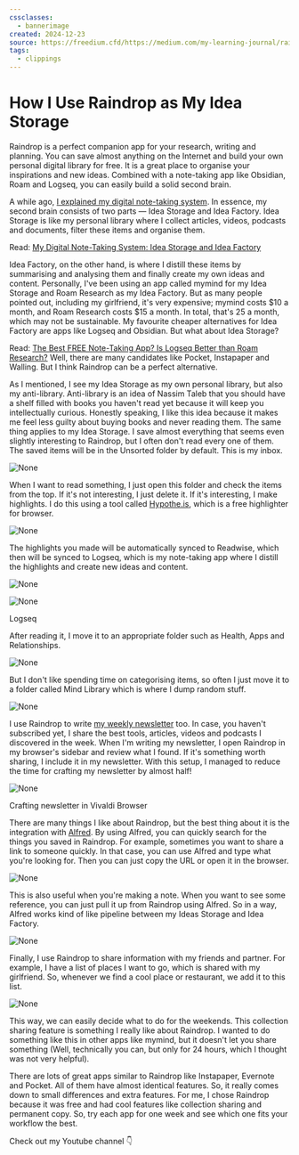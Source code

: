 ```yaml
---
cssclasses:
  - bannerimage
created: 2024-12-23
source: https://freedium.cfd/https://medium.com/my-learning-journal/raindrop-obsidian-roam-logseq-7c97a12a9657
tags:
  - clippings
---
```



# How I Use Raindrop as My Idea Storage

Raindrop is a perfect companion app for your research, writing and planning. You can save almost anything on the Internet and build your own personal digital library for free. It is a great place to organise your inspirations and new ideas. Combined with a note-taking app like Obsidian, Roam and Logseq, you can easily build a solid second brain.

A while ago, [I explained my digital note-taking system](http://xn--how%20to%20build%20the%20ultimate%20note-taking%20system%20%20idea%20storage%20and%20idea%20factory-5t74d/). In essence, my second brain consists of two parts — Idea Storage and Idea Factory. Idea Storage is like my personal library where I collect articles, videos, podcasts and documents, filter these items and organise them.

Read: [My Digital Note-Taking System: Idea Storage and Idea Factory](http://xn--how%20to%20build%20the%20ultimate%20note-taking%20system%20%20idea%20storage%20and%20idea%20factory-5t74d/)

Idea Factory, on the other hand, is where I distill these items by summarising and analysing them and finally create my own ideas and content. Personally, I've been using an app called mymind for my Idea Storage and Roam Research as my Idea Factory. But as many people pointed out, including my girlfriend, it's very expensive; mymind costs $10 a month, and Roam Research costs $15 a month. In total, that's 25 a month, which may not be sustainable. My favourite cheaper alternatives for Idea Factory are apps like Logseq and Obsidian. But what about Idea Storage?

Read: [The Best FREE Note-Taking App? Is Logseq Better than Roam Research?](https://link.medium.com/13HHoWsK9jb) Well, there are many candidates like Pocket, Instapaper and Walling. But I think Raindrop can be a perfect alternative.

As I mentioned, I see my Idea Storage as my own personal library, but also my anti-library. Anti-library is an idea of Nassim Taleb that you should have a shelf filled with books you haven't read yet because it will keep you intellectually curious. Honestly speaking, I like this idea because it makes me feel less guilty about buying books and never reading them. The same thing applies to my Idea Storage. I save almost everything that seems even slightly interesting to Raindrop, but I often don't read every one of them. The saved items will be in the Unsorted folder by default. This is my inbox.

![None](https://miro.medium.com/v2/resize:fit:700/0*eiQZC14-bFzjQsB_.png)

When I want to read something, I just open this folder and check the items from the top. If it's not interesting, I just delete it. If it's interesting, I make highlights. I do this using a tool called [Hypothe.is](https://web.hypothes.is/), which is a free highlighter for browser.

![None](https://miro.medium.com/v2/resize:fit:700/0*7jJjZDiEzEmgkRql.png)

The highlights you made will be automatically synced to Readwise, which then will be synced to Logseq, which is my note-taking app where I distill the highlights and create new ideas and content.

![None](https://miro.medium.com/v2/resize:fit:700/0*e8ktWvS3YdqKU9mj.png)

![None](https://miro.medium.com/v2/resize:fit:700/0*wnfNltw2CC8wD0ZM.png)

Logseq

After reading it, I move it to an appropriate folder such as Health, Apps and Relationships.

![None](https://miro.medium.com/v2/resize:fit:700/0*AWKEPOn18eKMUIt9.png)

But I don't like spending time on categorising items, so often I just move it to a folder called Mind Library which is where I dump random stuff.

![None](https://miro.medium.com/v2/resize:fit:700/0*LCSEKwA8u4cO5Rt6.png)

I use Raindrop to write [my weekly newsletter](https://www.getrevue.co/profile/shu_omi) too. In case, you haven't subscribed yet, I share the best tools, articles, videos and podcasts I discovered in the week. When I'm writing my newsletter, I open Raindrop in my browser's sidebar and review what I found. If it's something worth sharing, I include it in my newsletter. With this setup, I managed to reduce the time for crafting my newsletter by almost half!

![None](https://miro.medium.com/v2/resize:fit:700/0*2rTAGlyplhzHl4TH.png)

Crafting newsletter in Vivaldi Browser

There are many things I like about Raindrop, but the best thing about it is the integration with [Alfred](https://www.alfredapp.com/). By using Alfred, you can quickly search for the things you saved in Raindrop. For example, sometimes you want to share a link to someone quickly. In that case, you can use Alfred and type what you're looking for. Then you can just copy the URL or open it in the browser.

![None](https://miro.medium.com/v2/resize:fit:700/0*owP4vDdYMQYF03gJ.png)

 This is also useful when you're making a note. When you want to see some reference, you can just pull it up from Raindrop using Alfred. So in a way, Alfred works kind of like pipeline between my Ideas Storage and Idea Factory.

![None](https://miro.medium.com/v2/resize:fit:700/0*wMdFTl27jRiIvD7B.png)

Finally, I use Raindrop to share information with my friends and partner. For example, I have a list of places I want to go, which is shared with my girlfriend. So, whenever we find a cool place or restaurant, we add it to this list.

![None](https://miro.medium.com/v2/resize:fit:700/0*pOVHMszkMhhfqCp3.png)

This way, we can easily decide what to do for the weekends. This collection sharing feature is something I really like about Raindrop. I wanted to do something like this in other apps like mymind, but it doesn't let you share something (Well, technically you can, but only for 24 hours, which I thought was not very helpful).

There are lots of great apps similar to Raindrop like Instapaper, Evernote and Pocket. All of them have almost identical features. So, it really comes down to small differences and extra features. For me, I chose Raindrop because it was free and had cool features like collection sharing and permanent copy. So, try each app for one week and see which one fits your workflow the best.

Check out my Youtube channel 👇
